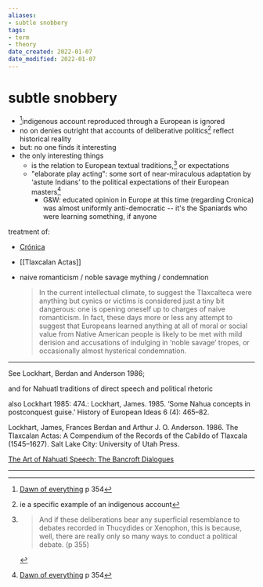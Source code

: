 ```yaml
---
aliases: 
- subtle snobbery
tags: 
- term
- theory
date_created: 2022-01-07
date_modified: 2022-01-07
---
```


# subtle snobbery

- [^2]indigenous account reproduced through a European is ignored
- no on denies outright that accounts of deliberative politics[^1] reflect historical reality
- but: no one finds it interesting
- the only interesting things
	- is the relation to European textual traditions,[^4] or expectations
	- "elaborate play acting": some sort of near-miraculous adaptation by ‘astute Indians’ to the political expectations of their European masters[^3]
		- G&W: educated opinion in Europe at this time (regarding Cronica) was almost uniformly anti-democratic -- it's the Spaniards who were learning something, if anyone

treatment of:

- [Crónica](cronica_de_la_nueva_españa.md)
- [[Tlaxcalan Actas]]

- naive romanticism / noble savage mything / condemnation
	> In the current intellectual climate, to suggest the Tlaxcalteca were anything but cynics or victims is considered just a tiny bit dangerous: one is opening oneself up to charges of naive romanticism.
	> In fact, these days more or less any attempt to suggest that Europeans learned anything at all of moral or social value from Native American people is likely to be met with mild derision and accusations of indulging in ‘noble savage’ tropes, or occasionally almost hysterical condemnation.


---

See Lockhart, Berdan and Anderson 1986;

and for Nahuatl traditions of direct speech and political rhetoric

also Lockhart 1985: 474.: Lockhart, James. 1985. ‘Some Nahua concepts in postconquest guise.’ History of European Ideas 6 (4): 465–82.

Lockhart, James, Frances Berdan and Arthur J. O. Anderson. 1986. The Tlaxcalan Actas: A Compendium of the Records of the Cabildo of Tlaxcala (1545–1627). Salt Lake City: University of Utah Press.

[The Art of Nahuatl Speech: The Bancroft Dialogues](https://libgen.is/book/index.php?md5=0780AA8B8E616923E72A742ECBA8FCB7)

---

[^1]: ie a specific example of an indigenous account
[^2]: [Dawn of everything](dawn_of_everything_graeber_wengrow.md) p 354
[^3]: [Dawn of everything](dawn_of_everything_graeber_wengrow.md) p 354
[^4]: > And if these deliberations bear any superficial resemblance to debates recorded in Thucydides or Xenophon, this is because, well, there are really only so many ways to conduct a political debate. (p 355)

